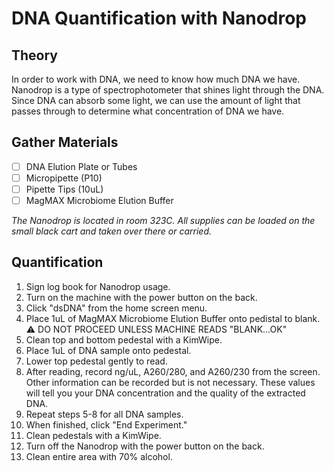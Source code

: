 # DNA Quantification with Nanodrop

## Theory
In order to work with DNA, we need to know how much DNA we have. Nanodrop is a type of spectrophotometer that shines light through the DNA. Since DNA can absorb some light, we can use the amount of light that passes through to determine what concentration of DNA we have. 

## Gather Materials 

- [ ] DNA Elution Plate or Tubes
- [ ] Micropipette (P10)
- [ ] Pipette Tips (10uL)
- [ ] MagMAX Microbiome Elution Buffer

*The Nanodrop is located in room 323C. All supplies can be loaded on the small black cart and taken over there or carried.*

## Quantification

1. Sign log book for Nanodrop usage.
2. Turn on the machine with the power button on the back.
3. Click "dsDNA" from the home screen menu. 
4. Place 1uL of MagMAX Microbiome Elution Buffer onto pedistal to blank. ⚠️ DO NOT PROCEED UNLESS MACHINE READS "BLANK...OK"
5. Clean top and bottom pedestal with a KimWipe.
6. Place 1uL of DNA sample onto pedestal.
7. Lower top pedestal gently to read.
8. After reading, record ng/uL, A260/280, and A260/230 from the screen. Other information can be recorded but is not necessary. These values will tell you your DNA concentration and the quality of the extracted DNA. 
9. Repeat steps 5-8 for all DNA samples. 
10. When finished, click "End Experiment."
11. Clean pedestals with a KimWipe. 
12. Turn off the Nanodrop with the power button on the back. 
13. Clean entire area with 70% alcohol.

